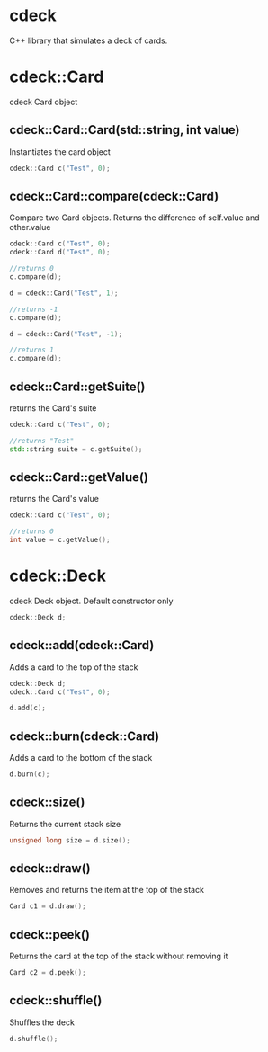 cdeck
=====

C++ library that simulates a deck of cards. 

cdeck::Card
===========

cdeck Card object

cdeck::Card::Card(std::string, int value)
-----------------------------------------

Instantiates the card object

```cpp
cdeck::Card c("Test", 0);
```

cdeck::Card::compare(cdeck::Card)
---------------------------------

Compare two Card objects. Returns the difference of self.value and other.value

```cpp
cdeck::Card c("Test", 0);
cdeck::Card d("Test", 0);

//returns 0
c.compare(d);

d = cdeck::Card("Test", 1);

//returns -1
c.compare(d);

d = cdeck::Card("Test", -1);

//returns 1
c.compare(d);
```

cdeck::Card::getSuite()
-----------------------

returns the Card's suite

```cpp
cdeck::Card c("Test", 0);

//returns "Test"
std::string suite = c.getSuite();
```

cdeck::Card::getValue()
-----------------------

returns the Card's value

```cpp
cdeck::Card c("Test", 0);

//returns 0
int value = c.getValue();
```

cdeck::Deck
===========

cdeck Deck object. Default constructor only

```cpp
cdeck::Deck d;
```

cdeck::add(cdeck::Card)
-----------------------

Adds a card to the top of the stack

```cpp
cdeck::Deck d;
cdeck::Card c("Test", 0);

d.add(c);
```

cdeck::burn(cdeck::Card)
------------------------

Adds a card to the bottom of the stack

```cpp
d.burn(c);
```

cdeck::size()
-------------

Returns the current stack size

```cpp
unsigned long size = d.size();
```

cdeck::draw()
------------

Removes and returns the item at the top of the stack

```cpp
Card c1 = d.draw();
```

cdeck::peek()
-------------

Returns the card at the top of the stack without removing it

```cpp
Card c2 = d.peek();
```

cdeck::shuffle()
----------------

Shuffles the deck

```cpp
d.shuffle();
```
